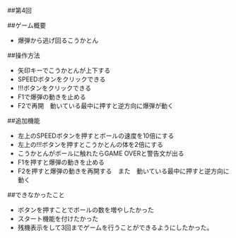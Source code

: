 ##第4回

##ゲーム概要
- 爆弾から逃げ回るこうかとん

##操作方法
- 矢印キーでこうかとんが上下する
- SPEEDボタンをクリックできる
- !!!ボタンをクリックできる
- F1で爆弾の動きを止める
- F2で再開　動いている最中に押すと逆方向に爆弾が動く

##追加機能
- 左上のSPEEDボタンを押すとボールの速度を10倍にする
- 左上の!!!ボタンを押すとこうかとんの体を2倍にする
- こうかとんがボールに触れたらGAME OVERと警告文が出る
- F1を押すと爆弾の動きを止める
- F2を押すと爆弾の動きを再開する　また　動いている最中に押すと逆方向に動く

##できなかったこと
- ボタンを押すことでボールの数を増やしたかった
- スタート機能を付けたかった
- 残機表示をして3回までゲームを行うことができるようにしたかった。

